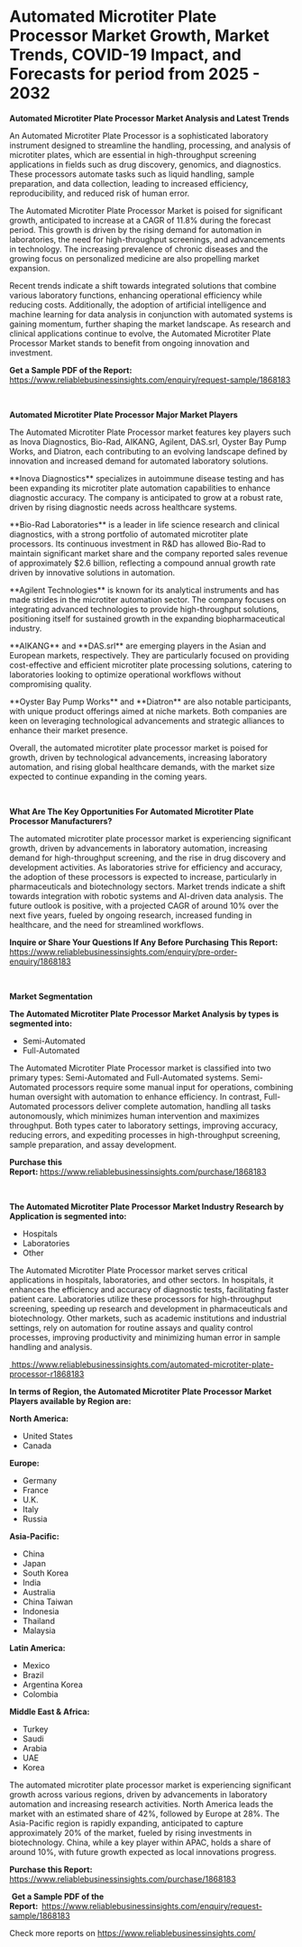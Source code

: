 <p><h1>Automated Microtiter Plate Processor Market Growth, Market Trends, COVID-19 Impact, and Forecasts for period from 2025 - 2032</h1></p><p><strong>Automated Microtiter Plate Processor Market Analysis and Latest Trends</strong></p>
<p><p>An Automated Microtiter Plate Processor is a sophisticated laboratory instrument designed to streamline the handling, processing, and analysis of microtiter plates, which are essential in high-throughput screening applications in fields such as drug discovery, genomics, and diagnostics. These processors automate tasks such as liquid handling, sample preparation, and data collection, leading to increased efficiency, reproducibility, and reduced risk of human error.</p><p>The Automated Microtiter Plate Processor Market is poised for significant growth, anticipated to increase at a CAGR of 11.8% during the forecast period. This growth is driven by the rising demand for automation in laboratories, the need for high-throughput screenings, and advancements in technology. The increasing prevalence of chronic diseases and the growing focus on personalized medicine are also propelling market expansion. </p><p>Recent trends indicate a shift towards integrated solutions that combine various laboratory functions, enhancing operational efficiency while reducing costs. Additionally, the adoption of artificial intelligence and machine learning for data analysis in conjunction with automated systems is gaining momentum, further shaping the market landscape. As research and clinical applications continue to evolve, the Automated Microtiter Plate Processor Market stands to benefit from ongoing innovation and investment.</p></p>
<p><strong>Get a Sample PDF of the Report:&nbsp;</strong> <a href="https://www.reliablebusinessinsights.com/enquiry/request-sample/1868183?utm_campaign=2789&utm_medium=2&utm_source=Github&utm_content=ia&utm_term=05032025&utm_id=automated-microtiter-plate-processor">https://www.reliablebusinessinsights.com/enquiry/request-sample/1868183</a></p>
<p>&nbsp;</p>
<p><strong>Automated Microtiter Plate Processor Major Market Players</strong></p>
<p><p>The Automated Microtiter Plate Processor market features key players such as Inova Diagnostics, Bio-Rad, AIKANG, Agilent, DAS.srl, Oyster Bay Pump Works, and Diatron, each contributing to an evolving landscape defined by innovation and increased demand for automated laboratory solutions.</p><p>**Inova Diagnostics** specializes in autoimmune disease testing and has been expanding its microtiter plate automation capabilities to enhance diagnostic accuracy. The company is anticipated to grow at a robust rate, driven by rising diagnostic needs across healthcare systems.</p><p>**Bio-Rad Laboratories** is a leader in life science research and clinical diagnostics, with a strong portfolio of automated microtiter plate processors. Its continuous investment in R&D has allowed Bio-Rad to maintain significant market share and the company reported sales revenue of approximately $2.6 billion, reflecting a compound annual growth rate driven by innovative solutions in automation.</p><p>**Agilent Technologies** is known for its analytical instruments and has made strides in the microtiter automation sector. The company focuses on integrating advanced technologies to provide high-throughput solutions, positioning itself for sustained growth in the expanding biopharmaceutical industry.</p><p>**AIKANG** and **DAS.srl** are emerging players in the Asian and European markets, respectively. They are particularly focused on providing cost-effective and efficient microtiter plate processing solutions, catering to laboratories looking to optimize operational workflows without compromising quality.</p><p>**Oyster Bay Pump Works** and **Diatron** are also notable participants, with unique product offerings aimed at niche markets. Both companies are keen on leveraging technological advancements and strategic alliances to enhance their market presence.</p><p>Overall, the automated microtiter plate processor market is poised for growth, driven by technological advancements, increasing laboratory automation, and rising global healthcare demands, with the market size expected to continue expanding in the coming years.</p></p>
<p>&nbsp;</p>
<p><strong>What Are The Key Opportunities For Automated Microtiter Plate Processor Manufacturers?</strong></p>
<p><p>The automated microtiter plate processor market is experiencing significant growth, driven by advancements in laboratory automation, increasing demand for high-throughput screening, and the rise in drug discovery and development activities. As laboratories strive for efficiency and accuracy, the adoption of these processors is expected to increase, particularly in pharmaceuticals and biotechnology sectors. Market trends indicate a shift towards integration with robotic systems and AI-driven data analysis. The future outlook is positive, with a projected CAGR of around 10% over the next five years, fueled by ongoing research, increased funding in healthcare, and the need for streamlined workflows.</p></p>
<p><strong>Inquire or Share Your Questions If Any Before Purchasing This Report:</strong> <a href="https://www.reliablebusinessinsights.com/enquiry/pre-order-enquiry/1868183?utm_campaign=2789&utm_medium=2&utm_source=Github&utm_content=ia&utm_term=05032025&utm_id=automated-microtiter-plate-processor">https://www.reliablebusinessinsights.com/enquiry/pre-order-enquiry/1868183</a></p>
<p>&nbsp;</p>
<p><strong>Market Segmentation</strong></p>
<p><strong>The Automated Microtiter Plate Processor Market Analysis by types is segmented into:</strong></p>
<p><ul><li>Semi-Automated</li><li>Full-Automated</li></ul></p>
<p><p>The Automated Microtiter Plate Processor market is classified into two primary types: Semi-Automated and Full-Automated systems. Semi-Automated processors require some manual input for operations, combining human oversight with automation to enhance efficiency. In contrast, Full-Automated processors deliver complete automation, handling all tasks autonomously, which minimizes human intervention and maximizes throughput. Both types cater to laboratory settings, improving accuracy, reducing errors, and expediting processes in high-throughput screening, sample preparation, and assay development.</p></p>
<p><strong>Purchase this Report:&nbsp;</strong><a href="https://www.reliablebusinessinsights.com/purchase/1868183?utm_campaign=2789&utm_medium=2&utm_source=Github&utm_content=ia&utm_term=05032025&utm_id=automated-microtiter-plate-processor">https://www.reliablebusinessinsights.com/purchase/1868183</a></p>
<p>&nbsp;</p>
<p><strong>The Automated Microtiter Plate Processor Market Industry Research by Application is segmented into:</strong></p>
<p><ul><li>Hospitals</li><li>Laboratories</li><li>Other</li></ul></p>
<p><p>The Automated Microtiter Plate Processor market serves critical applications in hospitals, laboratories, and other sectors. In hospitals, it enhances the efficiency and accuracy of diagnostic tests, facilitating faster patient care. Laboratories utilize these processors for high-throughput screening, speeding up research and development in pharmaceuticals and biotechnology. Other markets, such as academic institutions and industrial settings, rely on automation for routine assays and quality control processes, improving productivity and minimizing human error in sample handling and analysis.</p></p>
<p><a href="https://www.reliablebusinessinsights.com/automated-microtiter-plate-processor-r1868183?utm_campaign=2789&utm_medium=2&utm_source=Github&utm_content=ia&utm_term=05032025&utm_id=automated-microtiter-plate-processor">&nbsp;https://www.reliablebusinessinsights.com/automated-microtiter-plate-processor-r1868183</a></p>
<p><strong>In terms of Region, the Automated Microtiter Plate Processor Market Players available by Region are:</strong></p>
<p>
    <p> <strong> North America: </strong>
        <ul>
            <li>United States</li>
            <li>Canada</li>
        </ul>
        </p> 
    <p> <strong> Europe: </strong>
        <ul>
            <li>Germany</li>
            <li>France</li>
            <li>U.K.</li>
            <li>Italy</li>
            <li>Russia</li>
        </ul>
        </p> 
    <p> <strong> Asia-Pacific: </strong>
        <ul>
            <li>China</li>
            <li>Japan</li>
            <li>South Korea</li>
            <li>India</li>
            <li>Australia</li>
            <li>China Taiwan</li>
            <li>Indonesia</li>
            <li>Thailand</li>
            <li>Malaysia</li>
        </ul>
        </p> 
    <p> <strong> Latin America: </strong>
        <ul>
            <li>Mexico</li>
            <li>Brazil</li>
            <li>Argentina Korea</li>
            <li>Colombia</li>
        </ul>
        </p> 
    <p> <strong> Middle East & Africa: </strong>
        <ul>
            <li>Turkey</li>
            <li>Saudi</li>
            <li>Arabia</li>
            <li>UAE</li>
            <li>Korea</li>
        </ul>
    </p>
    </p>
<p><p>The automated microtiter plate processor market is experiencing significant growth across various regions, driven by advancements in laboratory automation and increasing research activities. North America leads the market with an estimated share of 42%, followed by Europe at 28%. The Asia-Pacific region is rapidly expanding, anticipated to capture approximately 20% of the market, fueled by rising investments in biotechnology. China, while a key player within APAC, holds a share of around 10%, with future growth expected as local innovations progress.</p></p>
<p><strong>Purchase this Report: </strong><a href="https://www.reliablebusinessinsights.com/purchase/1868183?utm_campaign=2789&utm_medium=2&utm_source=Github&utm_content=ia&utm_term=05032025&utm_id=automated-microtiter-plate-processor">https://www.reliablebusinessinsights.com/purchase/1868183</a></p>
<p>&nbsp;<strong>Get a Sample PDF of the Report:&nbsp;&nbsp;</strong><a href="https://www.reliablebusinessinsights.com/enquiry/request-sample/1868183?utm_campaign=2789&utm_medium=2&utm_source=Github&utm_content=ia&utm_term=05032025&utm_id=automated-microtiter-plate-processor">https://www.reliablebusinessinsights.com/enquiry/request-sample/1868183</a></p>
<p><strong></strong></p>
<p>Check more reports on <a href="https://www.reliablebusinessinsights.com/?utm_campaign=2789&utm_medium=2&utm_source=Github&utm_content=ia&utm_term=05032025&utm_id=automated-microtiter-plate-processor">https://www.reliablebusinessinsights.com/</a></p>
